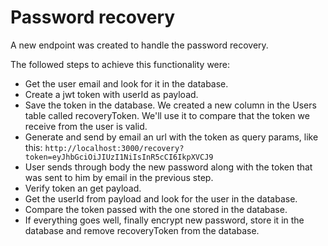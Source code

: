 # Password recovery

A new endpoint was created to handle the password recovery.

The followed steps to achieve this functionality were:

- Get the user email and look for it in the database.
- Create a jwt token with userId as payload.
- Save the token in the database. We created a new column in the Users table called recoveryToken. We'll use it to compare that the token we receive from the user is valid.
- Generate and send by email an url with the token as query params, like this:
  `http://localhost:3000/recovery?token=eyJhbGciOiJIUzI1NiIsInR5cCI6IkpXVCJ9`
- User sends through body the new password along with the token that was sent to him by email in the previous step.
- Verify token an get payload.
- Get the userId from payload and look for the user in the database.
- Compare the token passed with the one stored in the database.
- If everything goes well, finally encrypt new password, store it in the database and remove recoveryToken from the database.
